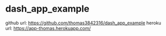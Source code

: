 # dash_app_example
github url: https://github.com/thomas3842316/dash_app_example
heroku url: https://app-thomas.herokuapp.com/
